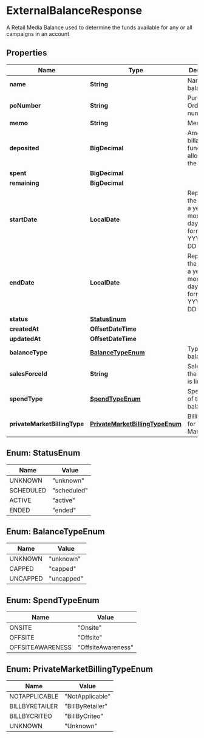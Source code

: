 

# ExternalBalanceResponse

A Retail Media Balance used to determine the funds available for any or all campaigns in an account

## Properties

| Name | Type | Description | Notes |
|------------ | ------------- | ------------- | -------------|
|**name** | **String** | Name of the balance. |  |
|**poNumber** | **String** | Purchase Order number. |  |
|**memo** | **String** | Memo |  |
|**deposited** | **BigDecimal** | Amount of billable funds allotted to the balance. |  |
|**spent** | **BigDecimal** |  |  |
|**remaining** | **BigDecimal** |  |  |
|**startDate** | **LocalDate** | Represents the Date as a year, month, and day in the format YYYY-MM-DD |  |
|**endDate** | **LocalDate** | Represents the Date as a year, month, and day in the format YYYY-MM-DD |  |
|**status** | [**StatusEnum**](#StatusEnum) |  |  |
|**createdAt** | **OffsetDateTime** |  |  |
|**updatedAt** | **OffsetDateTime** |  |  |
|**balanceType** | [**BalanceTypeEnum**](#BalanceTypeEnum) | Type of the balance |  |
|**salesForceId** | **String** | SalesForceId the balance is linked to. |  |
|**spendType** | [**SpendTypeEnum**](#SpendTypeEnum) | Spend Type of the balance. |  |
|**privateMarketBillingType** | [**PrivateMarketBillingTypeEnum**](#PrivateMarketBillingTypeEnum) | Billing type for Private Market. |  |



## Enum: StatusEnum

| Name | Value |
|---- | -----|
| UNKNOWN | &quot;unknown&quot; |
| SCHEDULED | &quot;scheduled&quot; |
| ACTIVE | &quot;active&quot; |
| ENDED | &quot;ended&quot; |



## Enum: BalanceTypeEnum

| Name | Value |
|---- | -----|
| UNKNOWN | &quot;unknown&quot; |
| CAPPED | &quot;capped&quot; |
| UNCAPPED | &quot;uncapped&quot; |



## Enum: SpendTypeEnum

| Name | Value |
|---- | -----|
| ONSITE | &quot;Onsite&quot; |
| OFFSITE | &quot;Offsite&quot; |
| OFFSITEAWARENESS | &quot;OffsiteAwareness&quot; |



## Enum: PrivateMarketBillingTypeEnum

| Name | Value |
|---- | -----|
| NOTAPPLICABLE | &quot;NotApplicable&quot; |
| BILLBYRETAILER | &quot;BillByRetailer&quot; |
| BILLBYCRITEO | &quot;BillByCriteo&quot; |
| UNKNOWN | &quot;Unknown&quot; |



